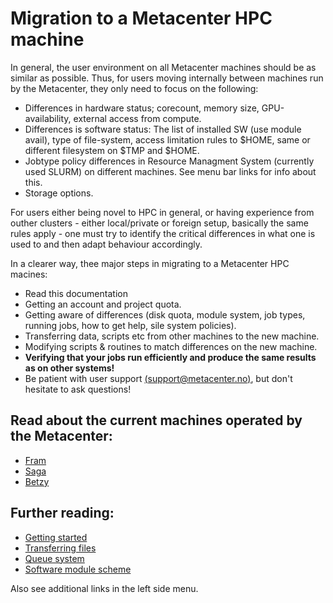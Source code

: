 # Migration to a Metacenter HPC machine

In general, the user environment on all Metacenter machines should be as similar as possible. Thus, for users moving internally between machines run by the Metacenter, they only need to focus on the following:

* Differences in hardware status; corecount, memory size, GPU-availability, external access from compute.
* Differences is software status: The list of installed SW (use module avail), type of file-system, access limitation rules to $HOME, same or different filesystem on $TMP and $HOME.
* Jobtype policy differences in Resource Managment System (currently used SLURM) on different machines. See menu bar links for info about this. 
* Storage options.

For users either being novel to HPC in general, or having experience from outher clusters - either local/private or foreign setup, basically the same rules apply - one must try to identify the critical differences in what one is used to and then adapt behaviour accordingly. 

In a clearer way, thee major steps in migrating to a Metacenter HPC macines:

* Read this documentation
* Getting an account and project quota.
*  Getting aware of differences (disk quota, module system, job types, running jobs, how to get help, sile system policies).
*  Transferring data, scripts etc from other machines to the new machine.
*  Modifying scripts & routines to match differences on the new machine.
*  **Verifying that your jobs run efficiently and produce the same results as on other systems!**
*  Be patient with user support [(support@metacenter.no)](mailto:support@metacenter.no), but don't hesitate to ask questions!

## Read about the current machines operated by the Metacenter:

* [Fram](/quick/fram.md)
* [Saga](/quick/saga.md)
* [Betzy](/quick/betzy.md)

## Further reading:
* [Getting started](/quick/gettingstarted.md)
* [Transferring files](/storage/file_transfer.md)
* [Queue system](/jobs/queue_system.md)
* [Software module scheme](/apps/modulescheme.md)

Also see additional links in the left side menu.